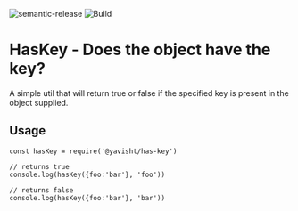 
![semantic-release](https://img.shields.io/badge/%20%20%F0%9F%93%A6%F0%9F%9A%80-semantic--release-e10079.svg) ![Build](https://github.com/yavisht/has-key/workflows/Publish%20to%20npm/badge.svg?branch=master)
# HasKey - Does the object have the key?

A simple util that will return true or false if the specified key is present in the object supplied.

## Usage

	const hasKey = require('@yavisht/has-key')
	
	// returns true
	console.log(hasKey({foo:'bar'}, 'foo'))
	
	// returns false
	console.log(hasKey({foo:'bar'}, 'bar'))